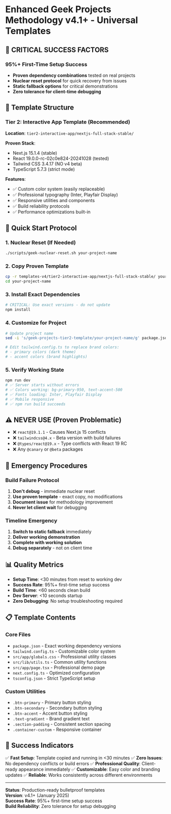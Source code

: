# Enhanced Geek Projects Methodology v4.1+ - Universal Templates

## 🚨 CRITICAL SUCCESS FACTORS

### 95%+ First-Time Setup Success
- **Proven dependency combinations** tested on real projects
- **Nuclear reset protocol** for quick recovery from issues
- **Static fallback options** for critical demonstrations
- **Zero tolerance for client-time debugging**

## 📁 Template Structure

### Tier 2: Interactive App Template (Recommended)
**Location**: `tier2-interactive-app/nextjs-full-stack-stable/`

**Proven Stack**:
- Next.js 15.1.4 (stable)
- React 19.0.0-rc-02c0e824-20241028 (tested)
- Tailwind CSS 3.4.17 (NO v4 beta)
- TypeScript 5.7.3 (strict mode)

**Features**:
- ✅ Custom color system (easily replaceable)
- ✅ Professional typography (Inter, Playfair Display)
- ✅ Responsive utilities and components
- ✅ Build reliability protocols
- ✅ Performance optimizations built-in

## 🚀 Quick Start Protocol

### 1. Nuclear Reset (If Needed)
```bash
./scripts/geek-nuclear-reset.sh your-project-name
```

### 2. Copy Proven Template
```bash
cp -r templates-v4/tier2-interactive-app/nextjs-full-stack-stable/ your-project-name/
cd your-project-name
```

### 3. Install Exact Dependencies
```bash
# CRITICAL: Use exact versions - do not update
npm install
```

### 4. Customize for Project
```bash
# Update project name
sed -i 's/geek-projects-tier2-template/your-project-name/g' package.json

# Edit tailwind.config.ts to replace brand colors:
# - primary colors (dark theme)
# - accent colors (brand highlights)
```

### 5. Verify Working State
```bash
npm run dev
# ✅ Server starts without errors
# ✅ Colors working: bg-primary-950, text-accent-500  
# ✅ Fonts loading: Inter, Playfair Display
# ✅ Mobile responsive
# ✅ npm run build succeeds
```

## ⚠️ NEVER USE (Proven Problematic)

- ❌ `react@19.1.1` - Causes Next.js 15 conflicts
- ❌ `tailwindcss@4.x` - Beta version with build failures
- ❌ `@types/react@19.x` - Type conflicts with React 19 RC
- ❌ Any `@canary` or `@beta` packages

## 🛟 Emergency Procedures

### Build Failure Protocol
1. **Don't debug** - immediate nuclear reset
2. **Use proven template** - exact copy, no modifications
3. **Document issue** for methodology improvement
4. **Never let client wait** for debugging

### Timeline Emergency
1. **Switch to static fallback** immediately
2. **Deliver working demonstration**
3. **Complete with working solution**
4. **Debug separately** - not on client time

## 📊 Quality Metrics

- **Setup Time**: <30 minutes from reset to working dev
- **Success Rate**: 95%+ first-time setup success
- **Build Time**: <60 seconds clean build
- **Dev Server**: <10 seconds startup
- **Zero Debugging**: No setup troubleshooting required

## 📋 Template Contents

### Core Files
- `package.json` - Exact working dependency versions
- `tailwind.config.ts` - Customizable color system
- `src/app/globals.css` - Professional utility classes
- `src/lib/utils.ts` - Common utility functions
- `src/app/page.tsx` - Professional demo page
- `next.config.ts` - Optimized configuration
- `tsconfig.json` - Strict TypeScript setup

### Custom Utilities
- `.btn-primary` - Primary button styling
- `.btn-secondary` - Secondary button styling  
- `.btn-accent` - Accent button styling
- `.text-gradient` - Brand gradient text
- `.section-padding` - Consistent section spacing
- `.container-custom` - Responsive container

## 🎯 Success Indicators

✅ **Fast Setup**: Template copied and running in <30 minutes
✅ **Zero Issues**: No dependency conflicts or build errors
✅ **Professional Quality**: Client-ready appearance immediately
✅ **Customizable**: Easy color and branding updates
✅ **Reliable**: Works consistently across different environments

---

**Status**: Production-ready bulletproof templates  
**Version**: v4.1+ (January 2025)  
**Success Rate**: 95%+ first-time setup success  
**Build Reliability**: Zero tolerance for setup debugging